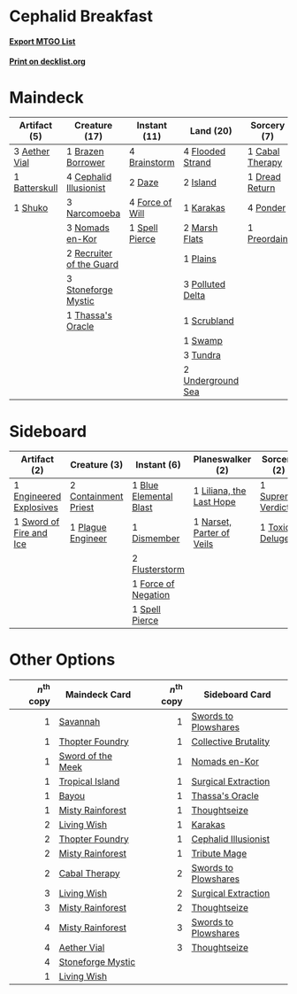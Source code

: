 # Cephalid Breakfast

#### [Export MTGO List](../collection/Cephalid%20Breakfast/Cephalid%20Breakfast.txt)
#### [Print on decklist.org](http://decklist.org/?deckmain=3%09Aether%20Vial%0A1%09Batterskull%0A4%09Brainstorm%0A1%09Brazen%20Borrower%0A1%09Cabal%20Therapy%0A4%09Cephalid%20Illusionist%0A2%09Daze%0A1%09Dread%20Return%0A4%09Flooded%20Strand%0A4%09Force%20of%20Will%0A2%09Island%0A1%09Karakas%0A2%09Marsh%20Flats%0A3%09Narcomoeba%0A3%09Nomads%20en-Kor%0A1%09Plains%0A3%09Polluted%20Delta%0A4%09Ponder%0A1%09Preordain%0A2%09Recruiter%20of%20the%20Guard%0A1%09Scrubland%0A1%09Shuko%0A1%09Spell%20Pierce%0A3%09Stoneforge%20Mystic%0A1%09Swamp%0A1%09Thassa's%20Oracle%0A3%09Tundra%0A2%09Underground%20Sea&deckside=1%09Blue%20Elemental%20Blast%0A2%09Containment%20Priest%0A1%09Dismember%0A1%09Engineered%20Explosives%0A2%09Flusterstorm%0A1%09Force%20of%20Negation%0A1%09Liliana,%20the%20Last%20Hope%0A1%09Narset,%20Parter%20of%20Veils%0A1%09Plague%20Engineer%0A1%09Spell%20Pierce%0A1%09Supreme%20Verdict%0A1%09Sword%20of%20Fire%20and%20Ice%0A1%09Toxic%20Deluge)
# Maindeck

|                                      Artifact (5)                                      |                                           Creature (17)                                           |                                      Instant (11)                                       |                                         Land (20)                                         |                                       Sorcery (7)                                        |
|----------------------------------------------------------------------------------------|---------------------------------------------------------------------------------------------------|-----------------------------------------------------------------------------------------|-------------------------------------------------------------------------------------------|------------------------------------------------------------------------------------------|
|3 [Aether Vial](http://gatherer.wizards.com/Pages/Card/Details.aspx?multiverseid=48146) |1 [Brazen Borrower](http://gatherer.wizards.com/Pages/Card/Details.aspx?multiverseid=473001)       |4 [Brainstorm](http://gatherer.wizards.com/Pages/Card/Details.aspx?multiverseid=3897)    |4 [Flooded Strand](http://gatherer.wizards.com/Pages/Card/Details.aspx?multiverseid=405098)|1 [Cabal Therapy](http://gatherer.wizards.com/Pages/Card/Details.aspx?multiverseid=413625)|
|1 [Batterskull](http://gatherer.wizards.com/Pages/Card/Details.aspx?multiverseid=233055)|4 [Cephalid Illusionist](http://gatherer.wizards.com/Pages/Card/Details.aspx?multiverseid=34776)   |2 [Daze](http://gatherer.wizards.com/Pages/Card/Details.aspx?multiverseid=189255)        |2 [Island](http://gatherer.wizards.com/Pages/Card/Details.aspx?multiverseid=439857)        |1 [Dread Return](http://gatherer.wizards.com/Pages/Card/Details.aspx?multiverseid=389491) |
|1 [Shuko](http://gatherer.wizards.com/Pages/Card/Details.aspx?multiverseid=74415)       |3 [Narcomoeba](http://gatherer.wizards.com/Pages/Card/Details.aspx?multiverseid=136140)            |4 [Force of Will](http://gatherer.wizards.com/Pages/Card/Details.aspx?multiverseid=3107) |1 [Karakas](http://gatherer.wizards.com/Pages/Card/Details.aspx?multiverseid=413782)       |4 [Ponder](http://gatherer.wizards.com/Pages/Card/Details.aspx?multiverseid=451051)       |
|                                                                                        |3 [Nomads en-Kor](http://gatherer.wizards.com/Pages/Card/Details.aspx?multiverseid=5196)           |1 [Spell Pierce](http://gatherer.wizards.com/Pages/Card/Details.aspx?multiverseid=425876)|2 [Marsh Flats](http://gatherer.wizards.com/Pages/Card/Details.aspx?multiverseid=405101)   |1 [Preordain](http://gatherer.wizards.com/Pages/Card/Details.aspx?multiverseid=405347)    |
|                                                                                        |2 [Recruiter of the Guard](http://gatherer.wizards.com/Pages/Card/Details.aspx?multiverseid=416779)|                                                                                         |1 [Plains](http://gatherer.wizards.com/Pages/Card/Details.aspx?multiverseid=439856)        |                                                                                          |
|                                                                                        |3 [Stoneforge Mystic](http://gatherer.wizards.com/Pages/Card/Details.aspx?multiverseid=198383)     |                                                                                         |3 [Polluted Delta](http://gatherer.wizards.com/Pages/Card/Details.aspx?multiverseid=405104)|                                                                                          |
|                                                                                        |1 [Thassa's Oracle](http://gatherer.wizards.com/Pages/Card/Details.aspx?multiverseid=476324)       |                                                                                         |1 [Scrubland](http://gatherer.wizards.com/Pages/Card/Details.aspx?multiverseid=882)        |                                                                                          |
|                                                                                        |                                                                                                   |                                                                                         |1 [Swamp](http://gatherer.wizards.com/Pages/Card/Details.aspx?multiverseid=439858)         |                                                                                          |
|                                                                                        |                                                                                                   |                                                                                         |3 [Tundra](http://gatherer.wizards.com/Pages/Card/Details.aspx?multiverseid=885)           |                                                                                          |
|                                                                                        |                                                                                                   |                                                                                         |2 [Underground Sea](http://gatherer.wizards.com/Pages/Card/Details.aspx?multiverseid=886)  |                                                                                          |


# Sideboard

|                                          Artifact (2)                                           |                                         Creature (3)                                          |                                         Instant (6)                                          |                                          Planeswalker (2)                                          |                                        Sorcery (2)                                         |
|-------------------------------------------------------------------------------------------------|-----------------------------------------------------------------------------------------------|----------------------------------------------------------------------------------------------|----------------------------------------------------------------------------------------------------|--------------------------------------------------------------------------------------------|
|1 [Engineered Explosives](http://gatherer.wizards.com/Pages/Card/Details.aspx?multiverseid=50139)|2 [Containment Priest](http://gatherer.wizards.com/Pages/Card/Details.aspx?multiverseid=389470)|1 [Blue Elemental Blast](http://gatherer.wizards.com/Pages/Card/Details.aspx?multiverseid=694)|1 [Liliana, the Last Hope](http://gatherer.wizards.com/Pages/Card/Details.aspx?multiverseid=414388) |1 [Supreme Verdict](http://gatherer.wizards.com/Pages/Card/Details.aspx?multiverseid=438776)|
|1 [Sword of Fire and Ice](http://gatherer.wizards.com/Pages/Card/Details.aspx?multiverseid=46429)|1 [Plague Engineer](http://gatherer.wizards.com/Pages/Card/Details.aspx?multiverseid=464049)   |1 [Dismember](http://gatherer.wizards.com/Pages/Card/Details.aspx?multiverseid=382182)        |1 [Narset, Parter of Veils](http://gatherer.wizards.com/Pages/Card/Details.aspx?multiverseid=460988)|1 [Toxic Deluge](http://gatherer.wizards.com/Pages/Card/Details.aspx?multiverseid=376559)   |
|                                                                                                 |                                                                                               |2 [Flusterstorm](http://gatherer.wizards.com/Pages/Card/Details.aspx?multiverseid=228255)     |                                                                                                    |                                                                                            |
|                                                                                                 |                                                                                               |1 [Force of Negation](http://gatherer.wizards.com/Pages/Card/Details.aspx?multiverseid=464001)|                                                                                                    |                                                                                            |
|                                                                                                 |                                                                                               |1 [Spell Pierce](http://gatherer.wizards.com/Pages/Card/Details.aspx?multiverseid=425876)     |                                                                                                    |                                                                                            |


# Other Options

|*n*<sup>th</sup> copy|                                       Maindeck Card                                        |*n*<sup>th</sup> copy|                                        Sideboard Card                                         |
|--------------------:|--------------------------------------------------------------------------------------------|--------------------:|-----------------------------------------------------------------------------------------------|
|                    1|[Savannah](http://gatherer.wizards.com/Pages/Card/Details.aspx?multiverseid=881)            |                    1|[Swords to Plowshares](http://gatherer.wizards.com/Pages/Card/Details.aspx?multiverseid=869)   |
|                    1|[Thopter Foundry](http://gatherer.wizards.com/Pages/Card/Details.aspx?multiverseid=183017)  |                    1|[Collective Brutality](http://gatherer.wizards.com/Pages/Card/Details.aspx?multiverseid=414380)|
|                    1|[Sword of the Meek](http://gatherer.wizards.com/Pages/Card/Details.aspx?multiverseid=126215)|                    1|[Nomads en-Kor](http://gatherer.wizards.com/Pages/Card/Details.aspx?multiverseid=5196)         |
|                    1|[Tropical Island](http://gatherer.wizards.com/Pages/Card/Details.aspx?multiverseid=884)     |                    1|[Surgical Extraction](http://gatherer.wizards.com/Pages/Card/Details.aspx?multiverseid=397706) |
|                    1|[Bayou](http://gatherer.wizards.com/Pages/Card/Details.aspx?multiverseid=879)               |                    1|[Thassa's Oracle](http://gatherer.wizards.com/Pages/Card/Details.aspx?multiverseid=476324)     |
|                    1|[Misty Rainforest](http://gatherer.wizards.com/Pages/Card/Details.aspx?multiverseid=405102) |                    1|[Thoughtseize](http://gatherer.wizards.com/Pages/Card/Details.aspx?multiverseid=438676)        |
|                    2|[Living Wish](http://gatherer.wizards.com/Pages/Card/Details.aspx?multiverseid=442168)      |                    1|[Karakas](http://gatherer.wizards.com/Pages/Card/Details.aspx?multiverseid=413782)             |
|                    2|[Thopter Foundry](http://gatherer.wizards.com/Pages/Card/Details.aspx?multiverseid=183017)  |                    1|[Cephalid Illusionist](http://gatherer.wizards.com/Pages/Card/Details.aspx?multiverseid=34776) |
|                    2|[Misty Rainforest](http://gatherer.wizards.com/Pages/Card/Details.aspx?multiverseid=405102) |                    1|[Tribute Mage](http://gatherer.wizards.com/Pages/Card/Details.aspx?multiverseid=464022)        |
|                    2|[Cabal Therapy](http://gatherer.wizards.com/Pages/Card/Details.aspx?multiverseid=413625)    |                    2|[Swords to Plowshares](http://gatherer.wizards.com/Pages/Card/Details.aspx?multiverseid=869)   |
|                    3|[Living Wish](http://gatherer.wizards.com/Pages/Card/Details.aspx?multiverseid=442168)      |                    2|[Surgical Extraction](http://gatherer.wizards.com/Pages/Card/Details.aspx?multiverseid=397706) |
|                    3|[Misty Rainforest](http://gatherer.wizards.com/Pages/Card/Details.aspx?multiverseid=405102) |                    2|[Thoughtseize](http://gatherer.wizards.com/Pages/Card/Details.aspx?multiverseid=438676)        |
|                    4|[Misty Rainforest](http://gatherer.wizards.com/Pages/Card/Details.aspx?multiverseid=405102) |                    3|[Swords to Plowshares](http://gatherer.wizards.com/Pages/Card/Details.aspx?multiverseid=869)   |
|                    4|[Aether Vial](http://gatherer.wizards.com/Pages/Card/Details.aspx?multiverseid=48146)       |                    3|[Thoughtseize](http://gatherer.wizards.com/Pages/Card/Details.aspx?multiverseid=438676)        |
|                    4|[Stoneforge Mystic](http://gatherer.wizards.com/Pages/Card/Details.aspx?multiverseid=198383)|                     |                                                                                               |
|                    1|[Living Wish](http://gatherer.wizards.com/Pages/Card/Details.aspx?multiverseid=442168)      |                     |                                                                                               |

